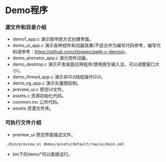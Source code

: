 # Demo程序

### 源文件和目录介绍

* demo1\_app.c 演示按传统方式创建界面。
* demo\_ui\_app.c 演示各种控件和动画效果(不适合作为编写代码参考，编写代码请参考：https://github.com/zlgopen/awtk-c-demos)。
* demo\_animator\_app.c 演示控件动画。 
* demo\_desktop.c  演示开发桌面应用程序(使用原生输入法，可以调整窗口大小)。
* demo\_thread\_app.c 演示非GUI线程操作GUI。
* demo\_vg\_app.c 演示矢量图绘制。
* preview\_ui.c 预览UI文件。
* assets.c 资源初始化代码。
* common.inc 公共代码。
* assets 资源文件夹。

### 可执行文件介绍

* preview\_ui 预览界面描述文件。

```
./bin/preview_ui demos/assets/default/raw/ui/main.xml
```

* bin下的demo*可以直接运行。

